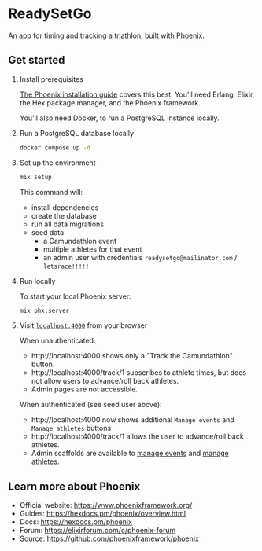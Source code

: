 # ReadySetGo

An app for timing and tracking a triathlon, built with [Phoenix](https://www.phoenixframework.org/).

## Get started

1. Install prerequisites

   [The Phoenix installation guide](https://hexdocs.pm/phoenix/installation.html) covers this best. You'll need Erlang, Elixir, the Hex package manager, and the Phoenix framework.

   You'll also need Docker, to run a PostgreSQL instance locally.

2. Run a PostgreSQL database locally

   ```sh
   docker compose up -d
   ```

3. Set up the environment

   ```sh
   mix setup
   ```

   This command will:

   - install dependencies
   - create the database
   - run all data migrations
   - seed data
     - a Camundathlon event
     - multiple athletes for that event
     - an admin user with credentials `readysetgo@mailinator.com` / `letsrace!!!!!`

4. Run locally

   To start your local Phoenix server:

   ```sh
   mix phx.server
   ```

5. Visit [`localhost:4000`](http://localhost:4000) from your browser

   When unauthenticated:

   - http://localhost:4000 shows only a "Track the Camundathlon" button.
   - http://localhost:4000/track/1 subscribes to athlete times, but does not allow users to advance/roll back athletes.
   - Admin pages are not accessible.

   When authenticated (see seed user above):

   - http://localhost:4000 now shows additional `Manage events` and `Manage athletes` buttons
   - http://localhost:4000/track/1 allows the user to advance/roll back athletes.
   - Admin scaffolds are available to [manage events](http://localhost:4000/events) and [manage athletes](http://localhost:4000/athletes).

## Learn more about Phoenix

- Official website: https://www.phoenixframework.org/
- Guides: https://hexdocs.pm/phoenix/overview.html
- Docs: https://hexdocs.pm/phoenix
- Forum: https://elixirforum.com/c/phoenix-forum
- Source: https://github.com/phoenixframework/phoenix
